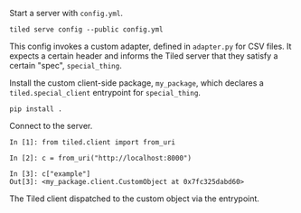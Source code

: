 Start a server with `config.yml`.

```
tiled serve config --public config.yml
```

This config invokes a custom adapter, defined in `adapter.py` for CSV files.
It expects a certain header and informs the Tiled server that they satisfy
a certain "spec", `special_thing`.

Install the custom client-side package, `my_package`, which declares
a `tiled.special_client` entrypoint for `special_thing`.

```
pip install .
```

Connect to the server.

```
In [1]: from tiled.client import from_uri

In [2]: c = from_uri("http://localhost:8000")

In [3]: c["example"]
Out[3]: <my_package.client.CustomObject at 0x7fc325dabd60>
```

The Tiled client dispatched to the custom object via the entrypoint.

